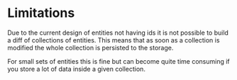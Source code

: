 # Limitations

Due to the current design of entities not having ids it is not possible to build a diff of collections of entities. This means that as soon as a collection is modified the whole collection is persisted to the storage.

For small sets of entities this is fine but can become quite time consuming if you store a lot of data inside a given collection.
